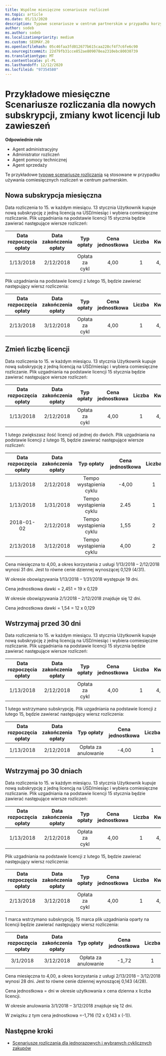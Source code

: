 ```yaml
---
title: Wspólne miesięczne scenariusze rozliczeń
ms.topic: article
ms.date: 05/13/2020
description: Typowe scenariusze w centrum partnerskim w przypadku korzystania z comiesięcznych rozliczeń — obejmuje dodanie nowych subskrypcji, zmianę liczby licencji oraz wstrzymanie subskrypcji.
author: sodeb
ms.author: sodeb
ms.localizationpriority: medium
ms.custom: SEOMAY.20
ms.openlocfilehash: 05c46faa3fd012677b615caa228cf4f7c6fe6c90
ms.sourcegitcommit: 22d79fb31cce852ae809078ea2310ebc80030739
ms.translationtype: MT
ms.contentlocale: pl-PL
ms.lasthandoff: 12/12/2020
ms.locfileid: "97354580"
---
```

# <a name="sample-monthly-billing-scenarios-for-new-subscriptions-changing-license-amounts-or-suspensions"></a>Przykładowe miesięczne Scenariusze rozliczania dla nowych subskrypcji, zmiany kwot licencji lub zawieszeń

**Odpowiednie role**

- Agent administracyjny
- Administrator rozliczeń
- Agent pomocy technicznej
- Agent sprzedaży

Te przykładowe [typowe scenariusze rozliczania](common-billing-scenarios.md) są stosowane w przypadku używania comiesięcznych rozliczeń w centrum partnerskim.

## <a name="new-monthly-subscription"></a>Nowa subskrypcja miesięczna

Data rozliczenia to 15. w każdym miesiącu. 13 stycznia Użytkownik kupuje nową subskrypcję z jedną licencją na USD/miesiąc i wybiera comiesięczne rozliczanie. Plik uzgadniania na podstawie licencji 15 stycznia będzie zawierać następujące wiersze rozliczeń:

|Data rozpoczęcia opłaty |Data zakończenia opłaty |Typ opłaty |Cena jednostkowa |Liczba |Kwota |
|       :---:      |    :---:       | :---:      |:---:      |:---:    |:---:  |
|1/13/2018         |2/12/2018    |Opłata za cykl   |4,00       |1        |4,00 |

Plik uzgadniania na podstawie licencji z lutego 15, będzie zawierać następujący wiersz rozliczenia:

|Data rozpoczęcia opłaty |Data zakończenia opłaty |Typ opłaty |Cena jednostkowa |Liczba |Kwota |
|       :---:      |    :---:       | :---:      |:---:      |:---:    |:---:  |
|2/13/2018         |3/12/2018    |Opłata za cykl   |4,00       |1        |4,00 |

## <a name="change-license-quantity"></a>Zmień liczbę licencji

Data rozliczenia to 15. w każdym miesiącu. 13 stycznia Użytkownik kupuje nową subskrypcję z jedną licencją na USD/miesiąc i wybiera comiesięczne rozliczanie. Plik uzgadniania na podstawie licencji 15 stycznia będzie zawierać następujące wiersze rozliczeń:

|Data rozpoczęcia opłaty |Data zakończenia opłaty |Typ opłaty |Cena jednostkowa |Liczba |Kwota |
|       :---:      |    :---:       | :---:      |:---:      |:---:    |:---:  |
|1/13/2018         |2/12/2018    |Opłata za cykl   |4,00       |1        |4,00    |

1 lutego zwiększasz ilość licencji od jednej do dwóch. Plik uzgadniania na podstawie licencji z lutego 15, będzie zawierać następujące wiersze rozliczeń:

|Data rozpoczęcia opłaty |Data zakończenia opłaty |Typ opłaty |Cena jednostkowa |Liczba |Kwota |
|       :---:      |    :---:       | :---:      |:---:      |:---:    |:---:  |
| 1/13/2018        |2/12/2018    |Tempo wystąpienia cyklu   |-4,00       |1        |-4,00   |
|1/13/2018         |1/31/2018    | Tempo wystąpienia cyklu   |2.45       |1        |2.45    |
|2018-01-02         |2/12/2018    | Tempo wystąpienia cyklu   |1,55       |2        |3,10    |
|2/13/2018         |3/12/2018    | Tempo wystąpienia cyklu   |4,00       |2        |8,00    |

Cena miesięczna to 4,00, a okres korzystania z usługi 1/13/2018 – 2/12/2018 wynosi 31 dni. Jest to równe cenie dziennej wynoszącej 0,129 (4/31).

W okresie obowiązywania 1/13/2018 – 1/31/2018 występuje 19 dni.

Cena jednostkowa dawki = 2,451 = 19 x 0,129

W okresie obowiązywania 2/1/2018 – 2/12/2018 znajduje się 12 dni.

Cena jednostkowa dawki = 1,54 = 12 x 0,129

## <a name="suspend-before-30-days"></a>Wstrzymaj przed 30 dni

Data rozliczenia to 15. w każdym miesiącu. 13 stycznia Użytkownik kupuje nową subskrypcję z jedną licencją na USD/miesiąc i wybiera comiesięczne rozliczanie. Plik uzgadniania na podstawie licencji 15 stycznia będzie zawierać następujące wiersze rozliczeń:

|Data rozpoczęcia opłaty |Data zakończenia opłaty |Typ opłaty |Cena jednostkowa |Liczba |Kwota |
|       :---:      |    :---:       | :---:      |:---:      |:---:    |:---:  |
|1/13/2018         |2/12/2018    |Opłata za cykl   |4,00       |1        |4,00    |

1 lutego wstrzymano subskrypcję. Plik uzgadniania na podstawie licencji z lutego 15, będzie zawierać następujący wiersz rozliczenia:

|Data rozpoczęcia opłaty |Data zakończenia opłaty |Typ opłaty |Cena jednostkowa |Liczba |Kwota |
|       :---:      |    :---:       | :---:      |:---:      |:---:    |:---:  |
1/13/2018|2/12/2018|Opłata za anulowanie|-4,00|1|-4,00

## <a name="suspend-after-30-days"></a>Wstrzymaj po 30 dniach

Data rozliczenia to 15. w każdym miesiącu. 13 stycznia Użytkownik kupuje nową subskrypcję z jedną licencją na USD/miesiąc i wybiera comiesięczne rozliczanie. Plik uzgadniania na podstawie licencji 15 stycznia będzie zawierać następujące wiersze rozliczeń:

|Data rozpoczęcia opłaty |Data zakończenia opłaty |Typ opłaty |Cena jednostkowa |Liczba |Kwota |
|       :---:      |    :---:       | :---:      |:---:      |:---:    |:---:  |
1/13/2018|2/12/2018|Opłata za cykl|4,00|1|4,00

Plik uzgadniania na podstawie licencji z lutego 15, będzie zawierać następujący wiersz rozliczenia:

|Data rozpoczęcia opłaty |Data zakończenia opłaty |Typ opłaty |Cena jednostkowa |Liczba |Kwota |
|       :---:      |    :---:       | :---:      |:---:      |:---:    |:---:  |
2/13/2018|3/12/2018|Opłata za cykl|4,00|1|4,00

1 marca wstrzymano subskrypcję. 15 marca plik uzgadniania oparty na licencji będzie zawierać następujący wiersz rozliczenia:

|Data rozpoczęcia opłaty |Data zakończenia opłaty |Typ opłaty |Cena jednostkowa |Liczba |Kwota |
|       :---:      |    :---:       | :---:      |:---:      |:---:    |:---:  |
3/1/2018|3/12/2018|Opłata za anulowanie|-1,72|1|-1,72

Cena miesięczna to 4,00, a okres korzystania z usługi 2/13/2018 – 3/12/2018 wynosi 28 dni. Jest to równe cenie dziennej wynoszącej 0,143 (4/28).

Cena jednostkowa = dni w okresie użytkowania x cena dzienna x liczba licencji.

W okresie anulowania 3/1/2018 – 3/12/2018 znajduje się 12 dni.

W związku z tym cena jednostkowa =-1,716 (12 x 0,143 x (-1)).

## <a name="next-steps"></a>Następne kroki

- [Scenariusze rozliczania dla jednorazowych i wybranych cyklicznych zakupów](common-billing-scenarios-onetime-recurring.md)